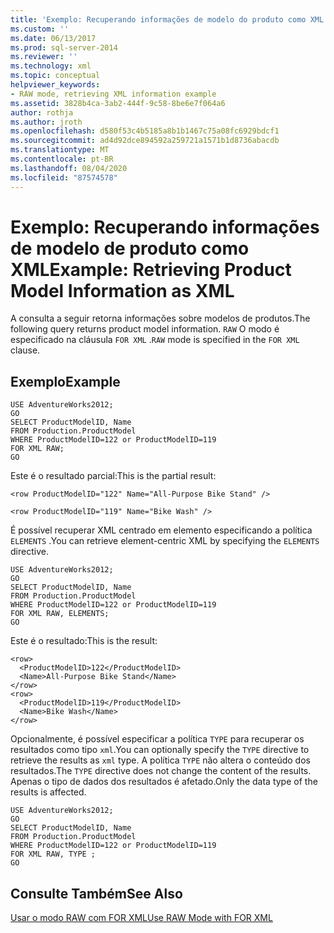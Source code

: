 ```yaml
---
title: 'Exemplo: Recuperando informações de modelo do produto como XML | Microsoft Docs'
ms.custom: ''
ms.date: 06/13/2017
ms.prod: sql-server-2014
ms.reviewer: ''
ms.technology: xml
ms.topic: conceptual
helpviewer_keywords:
- RAW mode, retrieving XML information example
ms.assetid: 3828b4ca-3ab2-444f-9c58-8be6e7f064a6
author: rothja
ms.author: jroth
ms.openlocfilehash: d580f53c4b5185a8b1b1467c75a08fc6929bdcf1
ms.sourcegitcommit: ad4d92dce894592a259721a1571b1d8736abacdb
ms.translationtype: MT
ms.contentlocale: pt-BR
ms.lasthandoff: 08/04/2020
ms.locfileid: "87574578"
---
```

# <a name="example-retrieving-product-model-information-as-xml"></a><span data-ttu-id="4bb91-102">Exemplo: Recuperando informações de modelo de produto como XML</span><span class="sxs-lookup"><span data-stu-id="4bb91-102">Example: Retrieving Product Model Information as XML</span></span>
  <span data-ttu-id="4bb91-103">A consulta a seguir retorna informações sobre modelos de produtos.</span><span class="sxs-lookup"><span data-stu-id="4bb91-103">The following query returns product model information.</span></span> <span data-ttu-id="4bb91-104">`RAW` O modo é especificado na cláusula `FOR XML` .</span><span class="sxs-lookup"><span data-stu-id="4bb91-104">`RAW` mode is specified in the `FOR XML` clause.</span></span>  
  
## <a name="example"></a><span data-ttu-id="4bb91-105">Exemplo</span><span class="sxs-lookup"><span data-stu-id="4bb91-105">Example</span></span>  
  
```  
USE AdventureWorks2012;  
GO  
SELECT ProductModelID, Name  
FROM Production.ProductModel  
WHERE ProductModelID=122 or ProductModelID=119  
FOR XML RAW;  
GO  
```  
  
 <span data-ttu-id="4bb91-106">Este é o resultado parcial:</span><span class="sxs-lookup"><span data-stu-id="4bb91-106">This is the partial result:</span></span>  
  
 `<row ProductModelID="122" Name="All-Purpose Bike Stand" />`  
  
 `<row ProductModelID="119" Name="Bike Wash" />`  
  
 <span data-ttu-id="4bb91-107">É possível recuperar XML centrado em elemento especificando a política `ELEMENTS` .</span><span class="sxs-lookup"><span data-stu-id="4bb91-107">You can retrieve element-centric XML by specifying the `ELEMENTS` directive.</span></span>  
  
```  
USE AdventureWorks2012;  
GO  
SELECT ProductModelID, Name  
FROM Production.ProductModel  
WHERE ProductModelID=122 or ProductModelID=119  
FOR XML RAW, ELEMENTS;  
GO  
```  
  
 <span data-ttu-id="4bb91-108">Este é o resultado:</span><span class="sxs-lookup"><span data-stu-id="4bb91-108">This is the result:</span></span>  
  
```  
<row>  
  <ProductModelID>122</ProductModelID>  
  <Name>All-Purpose Bike Stand</Name>  
</row>  
<row>  
  <ProductModelID>119</ProductModelID>  
  <Name>Bike Wash</Name>  
</row>  
```  
  
 <span data-ttu-id="4bb91-109">Opcionalmente, é possível especificar a política `TYPE` para recuperar os resultados como tipo `xml`.</span><span class="sxs-lookup"><span data-stu-id="4bb91-109">You can optionally specify the `TYPE` directive to retrieve the results as `xml` type.</span></span> <span data-ttu-id="4bb91-110">A política `TYPE` não altera o conteúdo dos resultados.</span><span class="sxs-lookup"><span data-stu-id="4bb91-110">The `TYPE` directive does not change the content of the results.</span></span> <span data-ttu-id="4bb91-111">Apenas o tipo de dados dos resultados é afetado.</span><span class="sxs-lookup"><span data-stu-id="4bb91-111">Only the data type of the results is affected.</span></span>  
  
```  
USE AdventureWorks2012;  
GO  
SELECT ProductModelID, Name  
FROM Production.ProductModel  
WHERE ProductModelID=122 or ProductModelID=119  
FOR XML RAW, TYPE ;  
GO  
```  
  
## <a name="see-also"></a><span data-ttu-id="4bb91-112">Consulte Também</span><span class="sxs-lookup"><span data-stu-id="4bb91-112">See Also</span></span>  
 [<span data-ttu-id="4bb91-113">Usar o modo RAW com FOR XML</span><span class="sxs-lookup"><span data-stu-id="4bb91-113">Use RAW Mode with FOR XML</span></span>](use-raw-mode-with-for-xml.md)  
  
  

